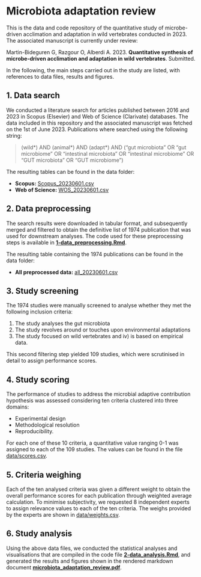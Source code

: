 # Microbiota adaptation review
This is the data and code repository of the quantitative study of microbe-driven acclimation and adaptation in wild vertebrates conducted in 2023. The associated manuscript is currently under review:

Martin-Bideguren G, Razgour O, Alberdi A. 2023. **Quantitative synthesis of microbe-driven acclimation and adaptation in wild vertebrates**. Submitted.

In the following, the main steps carried out in the study are listed, with references to data files, results and figures.

## 1. Data search
We conducted a literature search for articles published between 2016 and 2023 in Scopus (Elsevier) and Web of Science (Clarivate) databases. The data  included in this repository and the associated manuscript was fetched on the 1st of June 2023. Publications where searched using the following string:

> (wild*) AND (animal*) AND (adapt*) AND (“gut microbiota” OR “gut microbiome” OR “intestinal microbiota” OR “intestinal microbiome” OR “GUT microbiota” OR “GUT microbiome”)

The resulting tables can be found in the data folder:
- **Scopus:** [Scopus_20230601.csv](data/Scopus_230601.csv)
- **Web of Science:** [WOS_20230601.csv](data/WOS_230601.csv)

## 2. Data preprocessing
The search results were downloaded in tabular format, and subsequently merged and filtered to obtain the definitive list of 1974 publication that was used for downstream analyses. The code used for these preprocessing steps is available in **[1-data_preprocessing.Rmd](1-data_preprocessing.Rmd)**.

The resulting table containing the 1974 publications can be found in the data folder:
- **All preprocessed data:** [all_20230601.csv](data/all_20230601.csv)

## 3. Study screening
The 1974 studies were manually screened to analyse whether they met the following inclusion criteria:
1. The study analyses the gut microbiota
2. The study revolves around or touches upon environmental adaptations
3. The study focused on wild vertebrates and iv) is based on empirical data.

This second filtering step yielded 109 studies, which were scrutinised in detail to assign performance scores.

## 4. Study scoring
The performance of studies to address the microbial adaptive contribution hypothesis was assessed considering ten criteria clustered into three domains:
- Experimental design
- Methodological resolution
- Reproducibility.

For each one of these 10 criteria, a quantitative value ranging 0-1 was assigned to each of the 109 studies. The values can be found in the file [data/scores.csv](data/scores.csv).

## 5. Criteria weighing
Each of the ten analysed criteria was given a different weight to obtain the overall performance scores for each publication through weighted average calculation. To minimise subjectivity, we requested 8 independent experts to assign relevance values to each of the ten criteria. The weighs provided by the experts are shown in [data/weights.csv](data/weights.csv).

## 6. Study analysis
Using the above data files, we conducted the statistical analyses and visualisations that are compiled in the code file **[2-data_analysis.Rmd](2-data_analysis.Rmd)**, and generated the results and figures shown in the rendered markdown document **[microbiota_adaptation_review.pdf](microbiota_adaptation_review.pdf)**.

